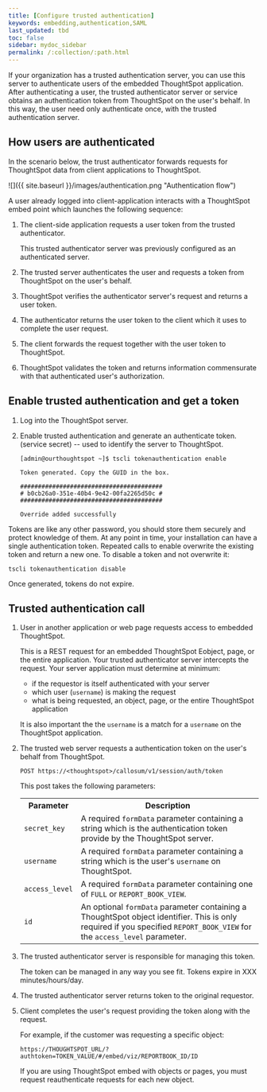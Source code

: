 ```yaml
---
title: [Configure trusted authentication]
keywords: embedding,authentication,SAML
last_updated: tbd
toc: false
sidebar: mydoc_sidebar
permalink: /:collection/:path.html
---
```

If your organization has a trusted authentication server, you can use this
server to authenticate users of the embedded ThoughtSpot application. After
authenticating a user, the trusted authenticator server or service obtains an
authentication token from ThoughtSpot on the user's behalf. In this way, the
user need only authenticate once, with the trusted authentication server.


## How users are authenticated

In the scenario below, the trust authenticator forwards requests for ThoughtSpot
data from client applications to ThoughtSpot.

![]({{ site.baseurl }}/images/authentication.png "Authentication flow")


A user already logged into client-application interacts with a ThoughtSpot embed
point which launches the following sequence:

1. The client-side application requests a user token from the trusted authenticator.

   This trusted authenticator server was previously configured as an
   authenticated server.

2. The trusted server authenticates the user and requests a token from ThoughtSpot on the user's behalf.
3. ThoughtSpot verifies the authenticator server's request and returns a user token.
4. The authenticator returns the user token to the client which it uses to complete the user request.
5. The client forwards the request together with the user token to ThoughtSpot.
6. ThoughtSpot validates the token and returns information commensurate with that authenticated user's authorization.

## Enable trusted authentication and get a token

  1. Log into the ThoughtSpot server.
  2. Enable trusted authentication and generate an authenticate token.  (service secret)  -- used to identify the server to ThoughtSpot.

      ```
      [admin@ourthoughtspot ~]$ tscli tokenauthentication enable

      Token generated. Copy the GUID in the box.

      ########################################
      # b0cb26a0-351e-40b4-9e42-00fa2265d50c #
      ########################################

      Override added successfully
      ```

Tokens are like any other password, you should store them securely and protect
knowledge of them.  At any point in time, your installation can have a single
authentication token. Repeated calls to enable overwrite the existing token and
return a new one. To disable a token and not overwrite it:

```
tscli tokenauthentication disable
```

Once generated, tokens do not expire.

## Trusted authentication call     

1. User in another application or web page requests access to embedded ThoughtSpot.

   This is a REST request for an embedded ThoughtSpot Eobject, page, or the entire application. Your trusted authenticator server intercepts the request. Your server application must determine at minimum:

     - if the requestor is itself authenticated with your server
     - which user (`username`) is making the request
     - what is being requested, an object, page, or the entire ThoughtSpot application

    It is also important the the `username` is a match for a `username` on the ThoughtSpot application.

2. The trusted web server requests a authentication token on the user's behalf from ThoughtSpot.

    `POST https://<thoughtspot>/callosum/v1/session/auth/token`

    This post takes the following parameters:

      <table>
      <tr>
        <th>Parameter</th>
        <th>Description</th>
      </tr>
      <tr>
        <td><code>secret_key</code></td>
        <td>A required <code>formData</code> parameter containing a string which is the authentication token provide by the ThoughtSpot server.</td>
      </tr>
      <tr>
        <td><code>username</code></td>
        <td>A required <code>formData</code> parameter containing a string which is the user's <code>username</code> on ThoughtSpot.</td>
      </tr>
      <tr>
        <td><code>access_level</code></td>
        <td>A required <code>formData</code> parameter containing one of <code>FULL</code> or <code>REPORT_BOOK_VIEW</code>. </td>
      </tr>
      <tr>
        <td><code>id</code></td>
        <td>An optional <code>formData</code> parameter containing a ThoughtSpot object identifier. This is only required if you specified <code>REPORT_BOOK_VIEW</code> for the <code>access_level</code> parameter.</td>
      </tr>
      </table>

4. The trusted authenticator server is responsible for managing this token.  

    The token can be managed in any way you see fit. Tokens expire in XXX minutes/hours/day.

5. The trusted authenticator server returns token to the original requestor.
6. Client completes the user's request providing the token along with the request.  

    For example, if the customer was requesting a specific object:

    `https://THOUGHTSPOT_URL/?authtoken=TOKEN_VALUE/#/embed/viz/REPORTBOOK_ID/ID`

    If you are using ThoughtSpot embed with objects or pages, you must request
    reauthenticate requests for each new object.
